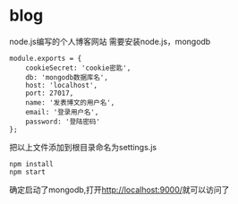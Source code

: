 # blog
node.js编写的个人博客网站
需要安装node.js，mongodb

    module.exports = {
        cookieSecret: 'cookie密匙',
        db: 'mongodb数据库名',
        host: 'localhost',
        port: 27017,
        name: '发表博文的用户名',
        email: '登录用户名',
        password: '登陆密码'
    };
    
把以上文件添加到根目录命名为settings.js

    npm install
    npm start

确定启动了mongodb,打开[http://localhost:9000/](http://localhost:9000/)就可以访问了
